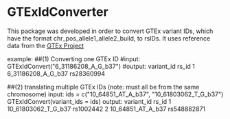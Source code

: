 # GTExIdConverter

This package was developed in order to convert GTEx variant IDs, which have the format chr_pos_allele1_allele2_build, to rsIDs. It uses reference data from the [GTEx Project](https://gtexportal.org/home/datasets)

example:
##(1) Converting one GTEx ID
#input:
GTExIdConvert("6_31186208_A_G_b37")
#output:
          variant_id rs_id
1 6_31186208_A_G_b37 rs28360994

##(2) translating multiple GTEx IDs (note: must all be from the same chromosome)
input: 
ids = c("10_64851_AT_A_b37", "10_61803062_T_G_b37")
GTExIdConvert(variant_ids = ids)
output:
           variant_id rs_id 
1 10_61803062_T_G_b37 rs1002442
2   10_64851_AT_A_b37 rs548882871
